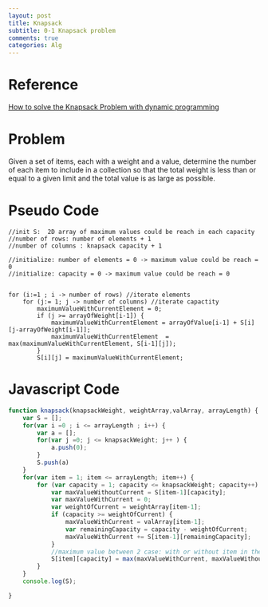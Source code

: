 ```yaml
---
layout: post
title: Knapsack
subtitle: 0-1 Knapsack problem
comments: true
categories: Alg
---
```

# Reference
[How to solve the Knapsack Problem with dynamic programming](https://medium.com/@fabianterh/how-to-solve-the-knapsack-problem-with-dynamic-programming-eb88c706d3cf)

# Problem
Given a set of items, each with a weight and a value, determine the number of each item to include in a collection so that the total weight is less than or equal to a given limit and the total value is as large as possible.

# Pseudo Code
```text
//init S:  2D array of maximum values could be reach in each capacity 
//number of rows: number of elements + 1
//number of columns : knapsack capacity + 1

//initialize: number of elements = 0 -> maximum value could be reach = 0
//initialize: capacity = 0 -> maximum value could be reach = 0 


for (i:=1 ; i -> number of rows) //iterate elements
    for (j:= 1; j -> number of columns) //iterate capactity
        maximumValueWithCurrentElement = 0;
        if (j >= arrayOfWeight[i-1]) {
            maximumValueWithCurrentElement = arrayOfValue[i-1] + S[i][j-arrayOfWeight[i-1]];
            maximumValueWithCurrentElement  = max(maximumValueWithCurrentElement, S[i-1][j]);
        }
        S[i][j] = maximumValueWithCurrentElement;

```

# Javascript Code
```javascript
function knapsack(knapsackWeight, weightArray,valArray, arrayLength) {
    var S = [];
    for(var i =0 ; i <= arrayLength ; i++) {
        var a = [];
        for(var j =0; j <= knapsackWeight; j++ ) {
            a.push(0);
        }
        S.push(a)
    }
    for(var item = 1; item <= arrayLength; item++) {
        for (var capacity = 1; capacity <= knapsackWeight; capacity++) {
            var maxValueWithoutCurrent = S[item-1][capacity];
            var maxValueWithCurrent = 0;
            var weightOfCurrent = weightArray[item-1];
            if (capacity >= weightOfCurrent) {
                maxValueWithCurrent = valArray[item-1];
                var remainingCapacity = capacity - weightOfCurrent;
                maxValueWithCurrent += S[item-1][remainingCapacity];
            }
            //maximum value between 2 case: with or without item in the knapsack bag
            S[item][capacity] = max(maxValueWithCurrent, maxValueWithoutCurrent);
        }
    }
    console.log(S);

}
```